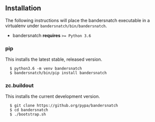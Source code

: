 ## Installation

The following instructions will place the bandersnatch executable in a
virtualenv under `bandersnatch/bin/bandersnatch`.

- bandersnatch **requires** `>= Python 3.6`


### pip

This installs the latest stable, released version.

```
  $ python3.6 -m venv bandersnatch
  $ bandersnatch/bin/pip install bandersnatch
```

### zc.buildout

This installs the current development version.

```
  $ git clone https://github.org/pypa/bandersnatch
  $ cd bandersnatch
  $ ./bootstrap.sh
```
